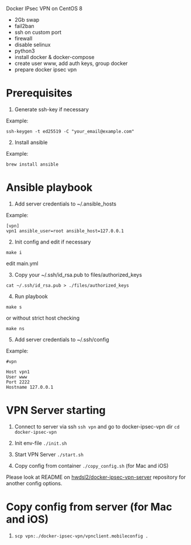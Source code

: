Docker IPsec VPN on CentOS 8

- 2Gb swap
- fail2ban
- ssh on custom port
- firewall
- disable selinux
- python3
- install docker & docker-compose
- create user www, add auth keys, group docker
- prepare docker ipsec vpn


# Prerequisites

1. Generate ssh-key if necessary

Example:

```
ssh-keygen -t ed25519 -C "your_email@example.com"
```

2. Install ansible

Example:

```
brew install ansible
```


# Ansible playbook

1. Add server credentials to ~/.ansible_hosts

Example:

```
[vpn]
vpn1 ansible_user=root ansible_host=127.0.0.1
```

2. Init config and edit if necessary

```
make i
```

edit main.yml

3. Copy your ~/.ssh/id_rsa.pub to files/authorized_keys

`cat ~/.ssh/id_rsa.pub > ./files/authorized_keys`

4. Run playbook

```
make s
```

or without strict host checking

```
make ns
```

5. Add server credentials to ~/.ssh/config

Example:

```
#vpn

Host vpn1
User www
Port 2222
Hostname 127.0.0.1
```


# VPN Server starting

1. Connect to server via ssh `ssh vpn` and go to docker-ipsec-vpn dir `cd docker-ipsec-vpn`

2. Init env-file `./init.sh`

3. Start VPN Server `./start.sh`

4. Copy config from container `./copy_config.sh` (for Mac and iOS)

Please look at README on [hwdsl2/docker-ipsec-vpn-server](https://github.com/hwdsl2/docker-ipsec-vpn-server#configure-and-use-ikev2-vpn) repository for another config options. 


# Copy config from server (for Mac and iOS)

1. `scp vpn:./docker-ipsec-vpn/vpnclient.mobileconfig .`
